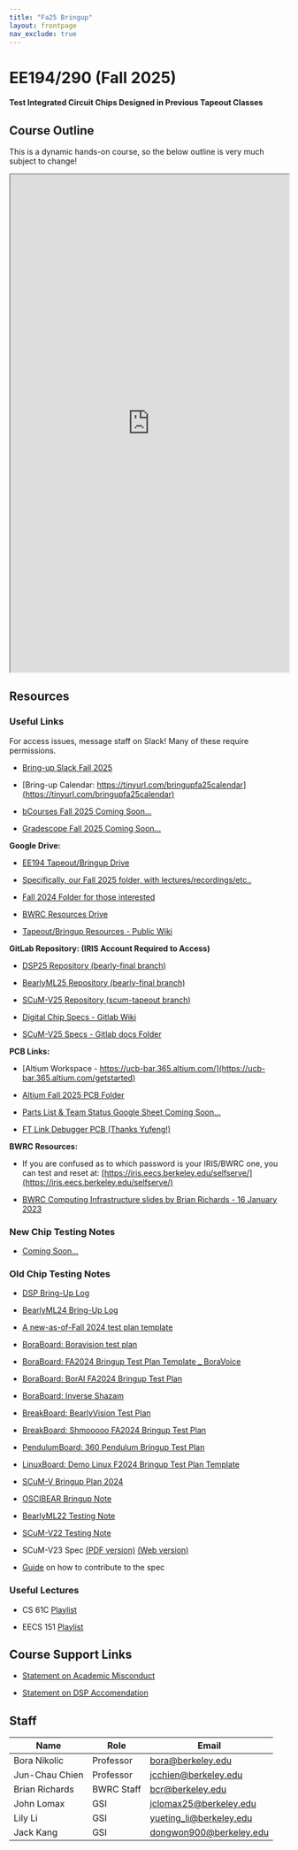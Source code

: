 ```yaml
---
title: "Fa25 Bringup"
layout: frontpage
nav_exclude: true
---
```


# EE194/290 (Fall 2025)

#### Test Integrated Circuit Chips Designed in Previous Tapeout Classes 

## Course Outline

This is a dynamic hands-on course, so the below outline is very much subject to change!

<!-- One way to embed a google sheet here, is export file as html and chuck it into a resources folder -->
<!-- But the new and improved way is to publish a Google Sheet and embed it as an iframe as seen here --->
<!-- Note the current published sheet is set to autopublish all changes on the "Public" tab --->

<iframe width="100%" height="900" src="https://docs.google.com/spreadsheets/d/e/2PACX-1vS7VbGknuph8E7YwDk3rT5Dwo6KPRMbFcA-jeVOEYC5XiJ5yr-PBBeOqTNtEcZZQq_XH---nvO8GpqF/pubhtml?gid=405601920&amp;single=true&amp;widget=true&amp;headers=false"></iframe>

## Resources

### Useful Links

For access issues, message staff on Slack! Many of these require permissions. 

- [Bring-up Slack Fall 2025](https://join.slack.com/t/194bringup/shared_invite/zt-3bzuz6tpi-AM5IC0oCQH5uqLaNIV~dIg)

- [Bring-up Calendar: https://tinyurl.com/bringupfa25calendar](https://tinyurl.com/bringupfa25calendar)

- [bCourses Fall 2025 Coming Soon...]()

- [Gradescope Fall 2025 Coming Soon...]()

**Google Drive:**

- [EE194 Tapeout/Bringup Drive](https://drive.google.com/drive/u/0/folders/0APCrUcTRXIAQUk9PVA)

- [Specifically, our Fall 2025 folder, with lectures/recordings/etc..](https://drive.google.com/drive/folders/1rq9Uh3J4t9h6y1KYHQ75jh0djjSALBUL)

- [Fall 2024 Folder for those interested](https://drive.google.com/drive/folders/1VdQbTQDC6YEtWkFTcoHKr3WOPrt8zpya)

- [BWRC Resources Drive](https://drive.google.com/drive/u/0/folders/0ALGvUHbPFpiCUk9PVA)

- [Tapeout/Bringup Resources - Public Wiki](https://sites.google.com/berkeley.edu/tapeoutclasswiki/home?authuser=0)

**GitLab Repository: (IRIS Account Required to Access)**

- [DSP25 Repository (bearly-final branch)](https://bwrcrepo.eecs.berkeley.edu/ee290c_ee194_intech22/sp25-chips)

- [BearlyML25 Repository (bearly-final branch)](https://bwrcrepo.eecs.berkeley.edu/ee290c_ee194_intech22/sp25-chips) 

- [SCuM-V25 Repository (scum-tapeout branch)](https://bwrcrepo.eecs.berkeley.edu/ee290c_ee194_intech22/scumv25)

- [Digital Chip Specs - Gitlab Wiki](https://bwrcrepo.eecs.berkeley.edu/ee290c_ee194_intech22/sp25-chips/-/wikis/home)

- [SCuM-V25 Specs - Gitlab docs Folder](https://bwrcrepo.eecs.berkeley.edu/ee290c_ee194_intech22/scumv25/-/tree/master/docs?ref_type=heads)

**PCB Links:**

- [Altium Workspace - https://ucb-bar.365.altium.com/](https://ucb-bar.365.altium.com/getstarted)

- [Altium Fall 2025 PCB Folder](https://ucb-bar.365.altium.com/designs/folder-BABE9F1F-D848-42AB-8AEF-CFF9CC056372)

- [Parts List & Team Status Google Sheet Coming Soon...]()

- [FT Link Debugger PCB (Thanks Yufeng!)](https://ucb-bar.365.altium.com/designs/60758C9D-BF62-41B4-A112-BCE5FF2BFA60)

**BWRC Resources:**

- If you are confused as to which password is your IRIS/BWRC one, you can test and reset at:
[https://iris.eecs.berkeley.edu/selfserve/](https://iris.eecs.berkeley.edu/selfserve/)

- [BWRC Computing Infrastructure slides by Brian Richards - 16 January 2023](https://docs.google.com/presentation/d/110rXp-ZtYGqgIOfiw0k9fJLmHKmXdAyZ/edit#slide=id.g1d6c43f5a99_0_97)

### New Chip Testing Notes

- [Coming Soon...]()

### Old Chip Testing Notes

- [DSP Bring-Up Log](https://docs.google.com/document/d/1b8uBt5jiAvetqXC5461Ghwqu5Urc80badaYFd1H4WyQ/edit?tab=t.0#heading=h.azsjwi5nd07k)

- [BearlyML24 Bring-Up Log](https://docs.google.com/document/d/1fYoAgADz8iEnAtecSEolOnUpnleByqtfKJqG5zQ_QPc/edit?tab=t.0#heading=h.jidrw6bz6uf5)

- [A new-as-of-Fall 2024 test plan template](https://docs.google.com/document/d/1TYMe4ajwUz3R3UNQRQy7pzNU4OyXkpSaR2nnfiLJxJI/edit?tab=t.0#heading=h.szdj8uuljdx9)

- [BoraBoard: Boravision test plan](https://docs.google.com/document/d/18GUl2SRCS2BOFe1QiRvAeT9OHxB7Z-wpwT33fAMCCoc/edit?usp=sharing) 

- [BoraBoard: FA2024 Bringup Test Plan Template _ BoraVoice](https://docs.google.com/document/d/1CaCoL889mbWNGqzfL1xzBOUlbdl8NQwICQ-_xh8JjIU/edit)

- [BoraBoard: BorAI FA2024 Bringup Test Plan](https://docs.google.com/document/d/1xJGThxVoav2TazcJc4VIueWXmZEGkyUKVPD0OmBh0v0/edit) 

- [BoraBoard: Inverse Shazam](https://drive.google.com/drive/folders/1_vBw53Rob0fXR7EwUDQ3Bjd2Zcx0yvMG?usp=drive_link)

- [BreakBoard: BearlyVision Test Plan](https://docs.google.com/document/d/1PrzDGF0ru92xNcrGwyWM8UscMSYCMTdF74RX7NB65h4/edit?usp=sharing) 

- [BreakBoard: Shmooooo FA2024 Bringup Test Plan](https://docs.google.com/document/d/1oWi6PKBx2U1HZO2uY-HX8MsvozH7Rw0pomKXfv2l-PM/edit?usp=sharing)

- [PendulumBoard: 360 Pendulum Bringup Test Plan](https://docs.google.com/document/d/1mHioJMuWcBY_013aSAw8JWsqYTAgpDJA3lMloMx1z2I/edit)

- [LinuxBoard: Demo Linux F2024 Bringup Test Plan Template](https://docs.google.com/document/d/146WymlKXXeWQQNhRc1jA4uX08I4t4CSQEecerWo_OX4/edit?usp=sharing)  

- [SCuM-V Bringup Plan 2024](https://docs.google.com/document/d/1YrfA__2HJTrtaTfEXbGAzsECmPM7QpOnUFl70gNJ6eg/edit#heading=h.29lgndn0bg2z) 

- [OSCIBEAR Bringup Note](https://docs.google.com/presentation/d/19t7miUax_Of6cd3P3ku0aEF5J9rQySKc6yDeYJx9vWQ/edit?usp=sharing)

- [BearlyML22 Testing Note](https://docs.google.com/presentation/d/11BuBN2AjHtR5hc7lh9h7Z0UspvnxgiJxumvH6YZSuuI/edit?usp=sharing)

- [SCuM-V22 Testing Note](https://docs.google.com/presentation/d/11fnA0iv8COFCooklE86xab1LmZUoq2lM6CnV4j3MJbs/edit?usp=sharing)

- SCuM-V23 Spec [(PDF version)](https://raw.githubusercontent.com/ucb-ee290c/scum-v-bringup/gh-pages/SCuM-V23.pdf) [(Web version)](https://ucb-ee290c.github.io/scum-v-bringup/)

- [Guide](https://github.com/ucb-ee290c/scum-v-bringup/blob/main/docs/README.md) on how to contribute to the spec

### Useful Lectures

- CS 61C [Playlist](https://www.youtube.com/@berkeley-cs61c)

- EECS 151 [Playlist](https://www.youtube.com/playlist?list=PLkFD6_40KJIxrKaukIqIZMrtSRf6hNdPp)

## Course Support Links

- [Statement on Academic Misconduct](https://ucb-ee290c.github.io/semesters/common/statement-on-academic-misconduct)

- [Statement on DSP Accomendation](https://ucb-ee290c.github.io/semesters/common/statement-on-dsp-accomendation)

## Staff

| Name              | Role       | Email                        |
|-------------------|------------|------------------------------|
| Bora Nikolic      | Professor  | <bora@berkeley.edu>          |
| Jun-Chau Chien    | Professor  | <jcchien@berkeley.edu>       |
| Brian Richards    | BWRC Staff | <bcr@berkeley.edu>           |
| John Lomax        | GSI        | <jclomax25@berkeley.edu>     |
| Lily Li           | GSI        | <yueting_li@berkeley.edu>    |
| Jack Kang         | GSI        | <dongwon900@berkeley.edu>    |


